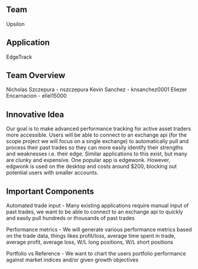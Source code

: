 ﻿## Team
Upsilon

## Application 
EdgeTrack


## Team Overview
Nicholas Szczepura - nszczepura
Kevin Sanchez - knsanchez0001
Eliezer Encarnacion - eliel15000

## Innovative Idea

Our goal is to make advanced performance tracking for active asset traders more accessible. Users will be able to connect to an exchange api (for the scope project we will focus on a single exchange) to automatically pull and process their past trades so they can more easily identify their strengths and weaknesses i.e. their edge. Similar applications to this exist, but many are clunky and expensive. One popular app is edgewonk. However, edgwonk is used on the desktop and costs around $200, blocking out potential users with smaller accounts.

## Important Components

Automated trade input - Many existing applications require manual input of past trades, we want to be able to connect to an exchange api to quickly and easily pull hundreds or thousands of past trades

Performance metrics - We will generate various performance metrics based on the trade data, things likes profit/loss, average time spent in trade, average profit, average loss, W/L long positions, W/L short positions

Portfolio vs Reference - We want to chart the users portfolio performance against market indices and/or given growth objectives

